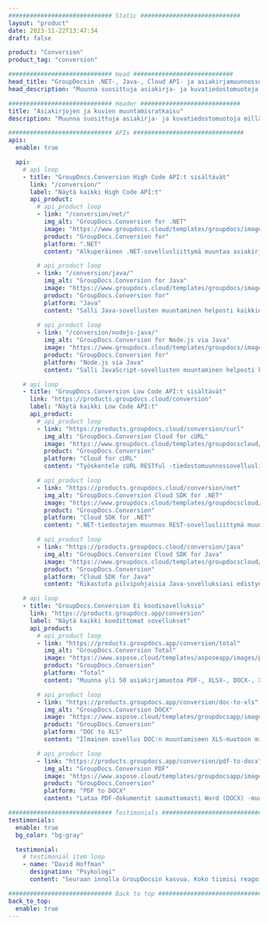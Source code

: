 ```yaml
---
############################# Static ############################
layout: "product"
date: 2023-11-22T13:47:34
draft: false

product: "Conversion"
product_tag: "conversion"

############################# Head ############################
head_title: "GroupDocsin .NET-, Java-, Cloud API- ja asiakirjamuunnossovellukset"
head_description: "Muunna suosittuja asiakirja- ja kuvatiedostomuotoja millä tahansa alustalla sovellus- ja api-pohjaisilla ratkaisuilla."

############################# Header ############################
title: "Asiakirjojen ja kuvien muuntamisratkaisu"
description: "Muunna suosittuja asiakirja- ja kuvatiedostomuotoja millä tahansa alustalla sovellus- ja api-pohjaisilla ratkaisuilla."

############################# APIs ###############################
apis:
  enable: true

  api:
    # api loop
    - title: "GroupDocs.Conversion High Code API:t sisältävät"
      link: "/conversion/"
      label: "Näytä kaikki High Code API:t"
      api_product:
        # api_product loop
        - link: "/conversion/net/"
          img_alt: "GroupDocs.Conversion for .NET"
          image: "https://www.groupdocs.cloud/templates/groupdocs/images/product-logos/groupdocs-conversion-net.png"
          product: "GroupDocs.Conversion for"
          platform: ".NET"
          content: "Alkuperäinen .NET-sovellusliittymä muuntaa asiakirjoja ja kuvatiedostomuotoja tarkasti kaikentyyppisissä .NET-sovelluksissa. Tukee kuvien vesileimojen lisäämistä muuntamisen aikana."

        # api_product loop
        - link: "/conversion/java/"
          img_alt: "GroupDocs.Conversion for Java"
          image: "https://www.groupdocs.cloud/templates/groupdocs/images/product-logos/groupdocs-conversion-java.png"
          product: "GroupDocs.Conversion for"
          platform: "Java"
          content: "Salli Java-sovellusten muuntaminen helposti kaikkien alan standardidokumenttimuotojen välillä, mukaan lukien Microsoft Office, PDF, HTML, kuvat ja monet muut."
          
        # api_product loop
        - link: "/conversion/nodejs-java/"
          img_alt: "GroupDocs.Conversion for Node.js via Java"
          image: "https://www.groupdocs.cloud/templates/groupdocs/images/product-logos/groupdocs-conversion-nodejs-java.png"
          product: "GroupDocs.Conversion for"
          platform: "Node.js via Java"
          content: "Salli JavaScript-sovellusten muuntaminen helposti kaikkien alan standardidokumenttimuotojen välillä, mukaan lukien Microsoft Office, PDF, HTML, kuvat ja monet muut."

    # api loop
    - title: "GroupDocs.Conversion Low Code API:t sisältävät"
      link: "https://products.groupdocs.cloud/conversion"
      label: "Näytä kaikki Low Code API:t"
      api_product:
        # api_product loop
        - link: "https://products.groupdocs.cloud/conversion/curl"
          img_alt: "GroupDocs.Conversion Cloud for cURL"
          image: "https://www.groupdocs.cloud/templates/groupdocscloud/images/sdk/272x272/groupdocs_conversion-for-curl.png"
          product: "GroupDocs.Conversion"
          platform: "Cloud for cURL"
          content: "Työskentele cURL RESTful -tiedostomuunnossovellusliittymän kanssa muuntaessasi helposti Microsoft Officen, PDF:n, sähköpostin, Projectin, HTML:n ja muut yleiset tiedostomuodot sovelluksissasi."

        # api_product loop
        - link: "https://products.groupdocs.cloud/conversion/net"
          img_alt: "GroupDocs.Conversion Cloud SDK for .NET"
          image: "https://www.groupdocs.cloud/templates/groupdocscloud/images/sdk/272x272/groupdocs_conversion-for-net.png"
          product: "GroupDocs.Conversion"
          platform: "Cloud SDK for .NET"
          content: ".NET-tiedostojen muunnos REST-sovellusliittymä muuntaa helposti Microsoft Officen, PDF:n, sähköpostin, Projectin, HTML:n ja muita yleisiä tiedostomuotoja millä tahansa alustalla Cloud SDK:n avulla."

        # api_product loop
        - link: "https://products.groupdocs.cloud/conversion/java"
          img_alt: "GroupDocs.Conversion Cloud SDK for Java"
          image: "https://www.groupdocs.cloud/templates/groupdocscloud/images/sdk/272x272/groupdocs_conversion-for-java.png"
          product: "GroupDocs.Conversion"
          platform: "Cloud SDK for Java"
          content: "Rikastuta pilvipohjaisia ​​Java-sovelluksiasi edistyneillä asiakirjojen muunnosominaisuuksilla millä tahansa alustalla, joka pystyy kutsumaan REST-sovellusliittymiä."

    # api loop
    - title: "GroupDocs.Conversion Ei koodisovelluksia"
      link: "https://products.groupdocs.app/conversion"
      label: "Näytä kaikki koodittomat sovellukset"
      api_product:
        # api_product loop
        - link: "https://products.groupdocs.app/conversion/total"
          img_alt: "GroupDocs.Conversion Total"
          image: "https://www.aspose.cloud/templates/asposeapp/images/products/logo/aspose_conversion-app.png"
          product: "GroupDocs.Conversion"
          platform: "Total"
          content: "Muunna yli 50 asiakirjamuotoa PDF-, XLSX-, DOCX-, XPS-, HTML- ja moniin muihin muotoihin."

        # api_product loop
        - link: "https://products.groupdocs.app/conversion/doc-to-xls"
          img_alt: "GroupDocs.Conversion DOCX"
          image: "https://www.aspose.cloud/templates/groupdocsapp/images/products/logo/groupdocs_words-app.png"
          product: "GroupDocs.Conversion"
          platform: "DOC to XLS"
          content: "Ilmainen sovellus DOC:n muuntamiseen XLS-muotoon mistä tahansa verkkoselaimesta."

        # api_product loop
        - link: "https://products.groupdocs.app/conversion/pdf-to-docx"
          img_alt: "GroupDocs.Conversion PDF"
          image: "https://www.aspose.cloud/templates/groupdocsapp/images/products/logo/groupdocs_pdf-app.png"
          product: "GroupDocs.Conversion"
          platform: "PDF to DOCX"
          content: "Lataa PDF-dokumentit saumattomasti Word (DOCX) -muotoon muuntamista varten."

############################# Testimonials ###############################
testimonials:
  enable: true
  bg_color: "bg-gray"

  testimonial:
    # testimonial item loop
    - name: "David Hoffman"
      designation: "Psykologi"
      content: "Seuraan innolla GroupDocsin kasvua. Koko tiimisi reagointikyky on auttanut minua suuresti, kun puhun jonkun kanssa GroupDocsista, voin taata, että joku kuuntelee ja saa asioita tapahtumaan."

############################# Back to top ###############################
back_to_top:
  enable: true
---
```

